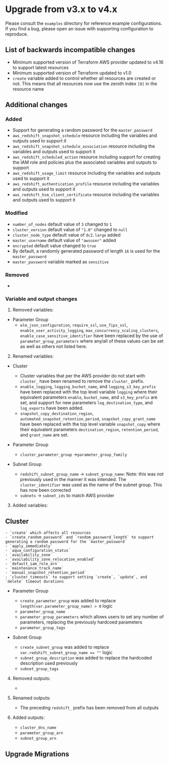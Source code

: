 # Upgrade from v3.x to v4.x

Please consult the `examples` directory for reference example configurations. If you find a bug, please open an issue with supporting configuration to reproduce.

## List of backwards incompatible changes

- Minimum supported version of Terraform AWS provider updated to v4.16 to support latest resources
- Minimum supported version of Terraform updated to v1.0
- `create` variable added to control whether all resources are created or not. This means that all resources now use the zeroth index `[0]` in the resource name

## Additional changes

### Added

- Support for generating a random password for the `master_password`
- `aws_redshift_snapshot_schedule` resource including the variables and outputs used to support it
- `aws_redshift_snapshot_schedule_association` resource including the variables and outputs used to support it
- `aws_redshift_scheduled_action` resource including support for creating the IAM role and policies plus the associated variables and outputs to support
- `aws_redshift_usage_limit` resource including the variables and outputs used to support it
- `aws_redshift_authentication_profile` resource including the variables and outputs used to support it
- `aws_redshift_hsm_client_certificate` resource including the variables and outputs used to support it

### Modified

- `number_of_nodes` default value of `3` changed to `1`
- `cluster_version` default value of `"1.0"` changed to `null`
- `cluster_node_type` default value of `dc2.large` added
- `master_username` default value of `"awsuser"` added
- `encrypted` default value changed to `true`
- By default, a randomly generated password of length `16` is used for the `master_password`
- `master_password` variable marked as `sensitive`

### Removed

-

### Variable and output changes

1. Removed variables:

  - Parameter Group
    - `wlm_json_configuration`, `require_ssl`, `use_fips_ssl`, `enable_user_activity_logging`, `max_concurrency_scaling_clusters`, `enable_case_sensitive_identifier` have been replaced by the use of `parameter_group_parameters` where any/all of these values can be set as well as others not listed here.

2. Renamed variables:

  - Cluster
    - Cluster variables that per the AWS provider do not start with `cluster_` have been renamed to remove the `cluster_` prefix.
    - `enable_logging`, `logging_bucket_name`, and `logging_s3_key_prefix` have been replaced with the top level variable `logging` where their equivalent parameters `enable`, `bucket_name`, and `s3_key_prefix` are set, and support for new parameters `log_destination_type`, and `log_exports` have been added.
    - `snapshot_copy_destination_region`, `automated_snapshot_retention_period`, `snapshot_copy_grant_name` have been replaced with the top level variable `snapshot_copy` where their equivalent parameters `destination_region`, `retention_period`, and `grant_name` are set.

  - Parameter Group
    - `cluster_parameter_group` ->`parameter_group_family`

  - Subnet Group
    - `redshift_subnet_group_name` -> `subnet_group_name`: Note: this was not previously used in the manner it was intended. The `cluster_identifier` was used as the name of the subnet group. This has now been corrected
    - `subnets` -> `subnet_ids` to match AWS provider

3. Added variables:

  ## Cluster
    - `create` which affects all resources
    - `create_random_password` and `random_password_length` to support generating a random password for the `master_password`
    - `apply_immediately`
    - `aqua_configuration_status`
    - `availability_zone`
    - `availability_zone_relocation_enabled`
    - `default_iam_role_arn`
    - `maintenance_track_name`
    - `manual_snapshot_retention_period`
    - `cluster_timeouts` to support setting `create`, `update`, and `delete` timeout durations

  - Parameter Group
    - `create_parameter_group` was added to replace `length(var.parameter_group_name) > 0` logic
    - `parameter_group_name`
    - `parameter_group_parameters` which allows users to set any number of parameters, replacing the previously hardcoed parameters
    - `parameter_group_tags`

  - Subnet Group
    - `create_subnet_group` was added to replace `var.redshift_subnet_group_name == ""` logic
    - `subnet_group_description` was added to replace the hardcoded description used previously
    - `subnet_group_tags`

4. Removed outputs:

    -

5. Renamed outputs:

    - The preceding `redshift_` prefix has been removed from all outputs

6. Added outputs:

    - `cluster_dns_name`
    - `parameter_group_arn`
    - `subnet_group_arn`

## Upgrade Migrations
